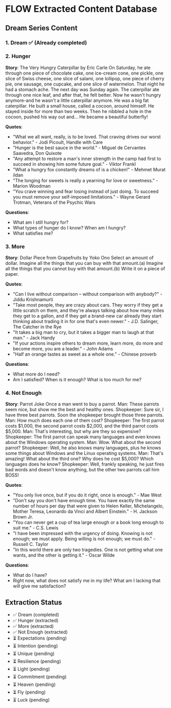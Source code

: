 # FLOW Extracted Content Database

## Dream Series Content

### 1. Dream ✅ (Already completed)

### 2. Hunger
**Story**: The Very Hungry Caterpillar by Eric Carle
On Saturday, he ate through one piece of chocolate cake, one ice-cream cone, one pickle, one slice of Swiss cheese, one slice of salami, one lollipop, one piece of cherry pie, one sausage, one cupcake, and one slice of watermelon. That night he had a stomach ache. The next day was Sunday again. The caterpillar ate through one nice leaf, and after that, he felt better. Now he wasn't hungry anymore-and he wasn't a little caterpillar anymore. He was a big fat caterpillar. He built a small house, called a cocoon, around himself. He stayed inside for more than two weeks. Then he nibbled a hole in the cocoon, pushed his way out and... He became a beautiful butterfly!

**Quotes**:
- "What we all want, really, is to be loved. That craving drives our worst behavior." - Jodi Picoult, Handle with Care
- "Hunger is the best sauce in the world." - Miguel de Cervantes Saavedra, Don Quixote
- "Any attempt to restore a man's inner strength in the camp had first to succeed in showing him some future goal." - Viktor Frankl
- "What a hungry fox constantly dreams of is a chicken!" - Mehmet Murat ildan
- "The longing for sweets is really a yearning for love or sweetness." - Marion Woodman
- "You crave winning and fear losing instead of just doing. To succeed you must remove your self-imposed limitations." - Wayne Gerard Trotman, Veterans of the Psychic Wars

**Questions**:
- What am I still hungry for?
- What types of hunger do I know? When am I hungry?
- What satisfies me?

### 3. More
**Story**: Dollar Piece from Grapefruits by Yoko Ono
Select an amount of dollar. Imagine all the things that you can buy with that amount.(a) Imagine all the things that you cannot buy with that amount.(b) Write it on a piece of paper.

**Quotes**:
- "Can I live without comparison – without comparison with anybody?" - Jiddu Krishnamurti
- "Take most people, they are crazy about cars. They worry if they get a little scratch on them, and they're always talking about how many miles they get to a gallon, and if they get a brand-new car already they start thinking about trading it in for one that's even newer." - J.D. Salinger, The Catcher in the Rye
- "It takes a big man to cry, but it takes a bigger man to laugh at that man." - Jack Handy
- "If your actions inspire others to dream more, learn more, do more and become more, you are a leader." - John Adams
- "Half an orange tastes as sweet as a whole one." - Chinese proverb

**Questions**:
- What more do I need?
- Am I satisfied? When is it enough? What is too much for me?

### 4. Not Enough
**Story**: Parrot Joke
Once a man went to buy a parrot. Man: These parrots seem nice, but show me the best and healthy ones. Shopkeeper: Sure sir, I have three best parrots. Soon the shopkeeper brought those three parrots. Man: How much does each one of them cost? Shopkeeper: The first parrot costs $1,000, the second parrot costs $2,000, and the third parrot costs $5,000. Man: That's interesting, but why are they so expensive? Shopkeeper: The first parrot can speak many languages and even knows about the Windows operating system. Man: Wow. What about the second parrot? Shopkeeper: Well, he also knows many languages, plus he knows some things about Windows and the Linux operating systems. Man: That's amazing! What about the third one? Why does he cost $5,000? Which languages does he know? Shopkeeper: Well, frankly speaking, he just fires bad words and doesn't know anything, but the other two parrots call him BOSS!

**Quotes**:
- "You only live once, but if you do it right, once is enough." - Mae West
- "Don't say you don't have enough time. You have exactly the same number of hours per day that were given to Helen Keller, Michelangelo, Mother Teresa, Leonardo da Vinci and Albert Einstein." - H. Jackson Brown Jr.
- "You can never get a cup of tea large enough or a book long enough to suit me." - C.S. Lewis
- "I have been impressed with the urgency of doing. Knowing is not enough; we must apply. Being willing is not enough; we must do." - Russell C. Taylor
- "In this world there are only two tragedies. One is not getting what one wants, and the other is getting it." - Oscar Wilde

**Questions**:
- What do I have?
- Right now, what does not satisfy me in my life? What am I lacking that will give me satisfaction?

## Extraction Status
- ✅ Dream (completed)
- ✅ Hunger (extracted)
- ✅ More (extracted)
- ✅ Not Enough (extracted)
- ⏳ Expectations (pending)
- ⏳ Intention (pending)
- ⏳ Unique (pending)
- ⏳ Resilience (pending)
- ⏳ Light (pending)
- ⏳ Commitment (pending)
- ⏳ Heaven (pending)
- ⏳ Fly (pending)
- ⏳ Luck (pending)
